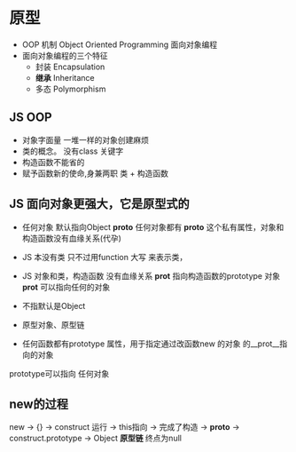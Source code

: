 # 原型
- OOP 机制 Object Oriented Programming 面向对象编程
- 面向对象编程的三个特征
  - 封装 Encapsulation
  - **继承** Inheritance
  - 多态 Polymorphism

## JS OOP
- 对象字面量 一堆一样的对象创建麻烦 
- 类的概念。 没有class 关键字
- 构造函数不能省的
- 赋予函数新的使命,身兼两职
  类 + 构造函数   

## JS 面向对象更强大，它是原型式的
- 任何对象 默认指向Object __proto__
    任何对象都有 __proto__ 这个私有属性，对象和构造函数没有血缘关系(代孕)

- JS 本没有类 
  只不过用function 大写 来表示类，
- JS 对象和类，构造函数 没有血缘关系
  __prot__ 指向构造函数的prototype 对象
  __prot__ 可以指向任何的对象
- 不指默认是Object
- 原型对象、原型链

- 任何函数都有prototype 属性，用于指定通过改函数new 的对象 的__prot__指向的对象

prototype可以指向 任何对象

## new的过程
new -> {} -> construct 运行 -> this指向 -> 完成了构造
-> __proto__ -> construct.prototype -> Object  **原型链**
终点为null



